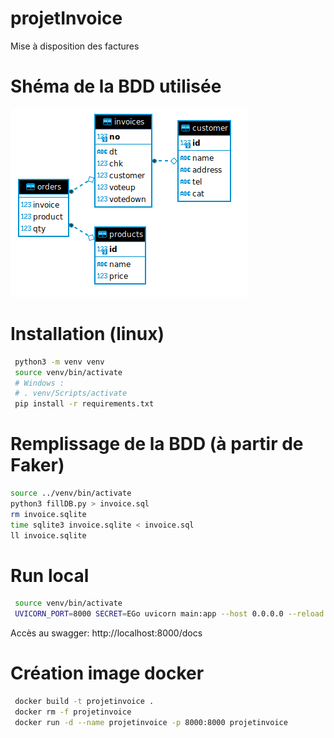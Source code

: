 # projetInvoice
Mise à disposition des factures

# Shéma de la BDD utilisée
![schema.png](schema.png)

# Installation (linux)
```bash
 python3 -m venv venv
 source venv/bin/activate
 # Windows : 
 # . venv/Scripts/activate
 pip install -r requirements.txt
```

# Remplissage de la BDD (à partir de Faker)
```bash
source ../venv/bin/activate
python3 fillDB.py > invoice.sql
rm invoice.sqlite
time sqlite3 invoice.sqlite < invoice.sql
ll invoice.sqlite
```


# Run local
```bash
 source venv/bin/activate
 UVICORN_PORT=8000 SECRET=EGo uvicorn main:app --host 0.0.0.0 --reload
```
Accès au swagger: http://localhost:8000/docs

# Création image docker

```bash
 docker build -t projetinvoice .
 docker rm -f projetinvoice
 docker run -d --name projetinvoice -p 8000:8000 projetinvoice
```

